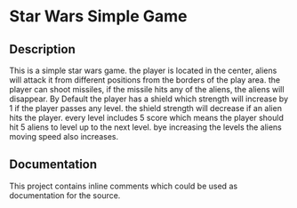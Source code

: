 # Star Wars Simple Game
## Description
This is a simple star wars game. the player is located in the center, aliens will attack it from different positions from
the borders of the play area.
the player can shoot missiles, if the missile hits any of the aliens, the aliens will disappear. 
By Default the player has a shield which strength will increase by 1 if the player passes any level.
the shield strength will decrease if an alien hits the player.
every level includes 5 score which means the player should hit 5 aliens to level up to the next level.
bye increasing the levels the aliens moving speed also increases.

## Documentation
This project contains inline comments which could be used as documentation for the source.

